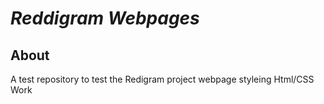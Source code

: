 # *Reddigram Webpages*
## About
A test repository to test the Redigram project webpage styleing
Html/CSS Work
